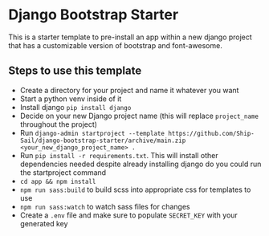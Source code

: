 # Django Bootstrap Starter

This is a starter template to pre-install an app within a new django project that has a customizable version of
bootstrap and font-awesome.

## Steps to use this template
- Create a directory for your project and name it whatever you want
- Start a python venv inside of it
- Install django `pip install django`
- Decide on your new Django project name (this will replace `project_name` throughout the project)
- Run `django-admin startproject --template https://github.com/Ship-Sail/django-bootstrap-starter/archive/main.zip <your_new_django_project_name> .`
- Run `pip install -r requirements.txt`. This will install other dependencies needed despite already installing django do you could run the startproject command
- `cd app && npm install`
- `npm run sass:build` to build scss into appropriate css for templates to use
- `npm run sass:watch` to watch sass files for changes
- Create a `.env` file and make sure to populate `SECRET_KEY` with your generated key
